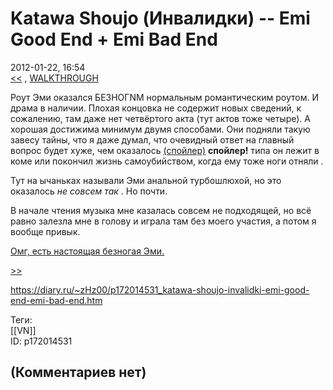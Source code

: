 Katawa Shoujo (Инвалидки) -- Emi Good End + Emi Bad End
=======================================================

  
2012-01-22, 16:54  
  [<<](Katawa%20Shoujo%20(Инвалидки)%20--%20Shizune%20Good%20End%20+%20Shizune%20Bad%20End%20+%20Kenji%20Bad%20End)  ,  [WALKTHROUGH](Katawa%20Shoujo%20(Инвалидки)%20--%20100%%20+%20walkthrough)    
   
 Роут Эми оказался  БЕЗНОГNМ  нормальным романтическим роутом. И драма в наличии. Плохая концовка не содержит новых сведений, к сожалению, там даже нет четвёртого акта (тут актов тоже четыре). А хорошая достижима минимум двумя способами. Они подняли такую завесу тайны, что я даже думал, что очевидный ответ на главный вопрос будет хуже, чем оказалось  [(спойлер)](https://zHz00.diary.ru/p172014531.htm?index=1#linkmore172014531m1)     **спойлер!**  типа он лежит в коме или покончил жизнь самоубийством, когда ему тоже ноги отняли   .   
   
 Тут на ычаньках называли Эми анальной турбошлюхой, но это оказалось  *не совсем так*  . Но почти.   
   
 В начале чтения музыка мне казалась совсем не подходящей, но всё равно залезла мне в голову и играла там без моего участия, а потом я вообще привык.   
   
  [Омг, есть настоящая безногая Эми.](https://www.youtube.com/watch?v=O4c71XuSSus)    
   
  [>>](Katawa%20Shoujo%20(Инвалидки)%20--%20Lilly%20Good%20End)    
  
<https://diary.ru/~zHz00/p172014531_katawa-shoujo-invalidki-emi-good-end-emi-bad-end.htm>  
  
Теги:  
[[VN]]  
ID: p172014531  


(Комментариев нет)
------------------